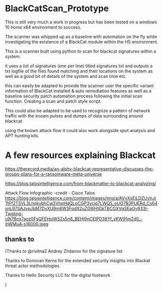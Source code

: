 # BlackCatScan_Prototype

This is still very much a work in progress but has been tested on a windows 10 home x64 environment to success. 

The scanner was whipped up as a baseline with automation on the fly while
investigating the existence of a BlackCat module within the HS environment.

This is a scanner built using python to scan for blackcat signatures within a system.

it uses a list of signatures (one per line) titled signatures.txt and outputs a txt logfile of the files found matching and their locations on the 
system as well as a good bit of details of the system and scan time etc.

this can easily be adapted to provide the scanner user the specific variant information of BlackCat installed & 
auto remediation features as well as a baseline security patch automation process following the 
initial scan function. Creating a scan and patch style script.

This could also be adapted to be used to recognize a pattern of network traffic with the known pulses and dumps of data surrounding around blackcat

using the known attack flow it could also work alongside spot analysis and APT hunting kits. 


# A few resources explaining Blackcat

https://therecord.media/an-alphv-blackcat-representative-discusses-the-groups-plans-for-a-ransomware-meta-universe

https://blog.talosintelligence.com/from-blackmatter-to-blackcat-analyzing/

Attack Flow Infographic -credit - Cisco Talos
https://blog.talosintelligence.com/content/images/img/a/AVvXsEiLDZUvhJrTtFf2TSVL3LhqkvbhCw2VhpHdQLoCGP3vcjd7LWQ5_oUO7B3PUERd_Cs64snL97SAJvpJbM7DvXU9m6W3FqdX2uZ0WHtGkTBCGXVgSEaOy933I-Twgkng-u9i7Bnx7agz0FsQFEHsjWSZs5n8_BEHj9nCEIPD38Yf_yKW91mZd0_-ihWMuA-s16000.jpeg


## thanks to 

(Thanks to @rivitna2 Andrey Zhdanov for the signature list
 
Thanks to Donovan Kerns for the extended security insights into Blackat threat actor methodologies

 Thanks to Hello Security LLC for the digital footwork

) 
